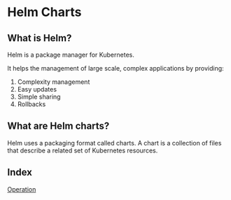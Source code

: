 # Helm Charts

## What is Helm?

Helm is a package manager for Kubernetes.

It helps the management of large scale, complex applications by providing:

1. Complexity management
2. Easy updates
3. Simple sharing
4. Rollbacks

## What are Helm charts?

Helm uses a packaging format called charts. A chart is a collection of files that describe a related set of Kubernetes resources.

## Index

[Operation](operation.md)
